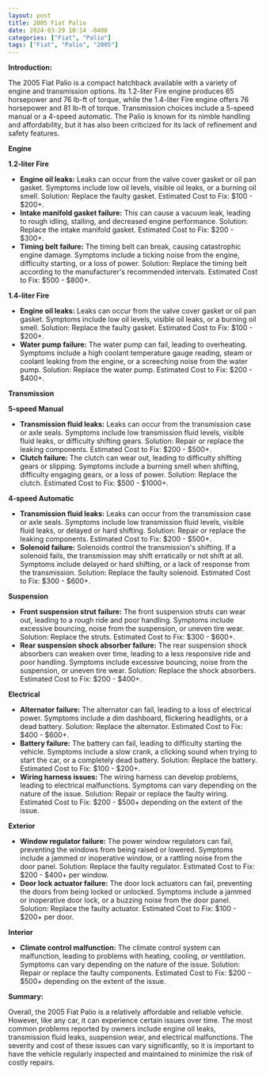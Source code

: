 ```yaml
---
layout: post
title: 2005 Fiat Palio
date: 2024-03-29 10:14 -0400
categories: ["Fiat", "Palio"]
tags: ["Fiat", "Palio", "2005"]
---
```

**Introduction:**

The 2005 Fiat Palio is a compact hatchback available with a variety of engine and transmission options. Its 1.2-liter Fire engine produces 65 horsepower and 76 lb-ft of torque, while the 1.4-liter Fire engine offers 76 horsepower and 81 lb-ft of torque. Transmission choices include a 5-speed manual or a 4-speed automatic. The Palio is known for its nimble handling and affordability, but it has also been criticized for its lack of refinement and safety features.

**Engine**

**1.2-liter Fire**
* **Engine oil leaks:** Leaks can occur from the valve cover gasket or oil pan gasket. Symptoms include low oil levels, visible oil leaks, or a burning oil smell. Solution: Replace the faulty gasket. Estimated Cost to Fix: $100 - $200+.
* **Intake manifold gasket failure:** This can cause a vacuum leak, leading to rough idling, stalling, and decreased engine performance. Solution: Replace the intake manifold gasket. Estimated Cost to Fix: $200 - $300+.
* **Timing belt failure:** The timing belt can break, causing catastrophic engine damage. Symptoms include a ticking noise from the engine, difficulty starting, or a loss of power. Solution: Replace the timing belt according to the manufacturer's recommended intervals. Estimated Cost to Fix: $500 - $800+.

**1.4-liter Fire**
* **Engine oil leaks:** Leaks can occur from the valve cover gasket or oil pan gasket. Symptoms include low oil levels, visible oil leaks, or a burning oil smell. Solution: Replace the faulty gasket. Estimated Cost to Fix: $100 - $200+.
* **Water pump failure:** The water pump can fail, leading to overheating. Symptoms include a high coolant temperature gauge reading, steam or coolant leaking from the engine, or a screeching noise from the water pump. Solution: Replace the water pump. Estimated Cost to Fix: $200 - $400+.

**Transmission**

**5-speed Manual**

* **Transmission fluid leaks:** Leaks can occur from the transmission case or axle seals. Symptoms include low transmission fluid levels, visible fluid leaks, or difficulty shifting gears. Solution: Repair or replace the leaking components. Estimated Cost to Fix: $200 - $500+.
* **Clutch failure:** The clutch can wear out, leading to difficulty shifting gears or slipping. Symptoms include a burning smell when shifting, difficulty engaging gears, or a loss of power. Solution: Replace the clutch. Estimated Cost to Fix: $500 - $1000+.

**4-speed Automatic**

* **Transmission fluid leaks:** Leaks can occur from the transmission case or axle seals. Symptoms include low transmission fluid levels, visible fluid leaks, or delayed or hard shifting. Solution: Repair or replace the leaking components. Estimated Cost to Fix: $200 - $500+.
* **Solenoid failure:** Solenoids control the transmission's shifting. If a solenoid fails, the transmission may shift erratically or not shift at all. Symptoms include delayed or hard shifting, or a lack of response from the transmission. Solution: Replace the faulty solenoid. Estimated Cost to Fix: $300 - $600+.

**Suspension**

* **Front suspension strut failure:** The front suspension struts can wear out, leading to a rough ride and poor handling. Symptoms include excessive bouncing, noise from the suspension, or uneven tire wear. Solution: Replace the struts. Estimated Cost to Fix: $300 - $600+.
* **Rear suspension shock absorber failure:** The rear suspension shock absorbers can weaken over time, leading to a less responsive ride and poor handling. Symptoms include excessive bouncing, noise from the suspension, or uneven tire wear. Solution: Replace the shock absorbers. Estimated Cost to Fix: $200 - $400+.

**Electrical**

* **Alternator failure:** The alternator can fail, leading to a loss of electrical power. Symptoms include a dim dashboard, flickering headlights, or a dead battery. Solution: Replace the alternator. Estimated Cost to Fix: $400 - $600+.
* **Battery failure:** The battery can fail, leading to difficulty starting the vehicle. Symptoms include a slow crank, a clicking sound when trying to start the car, or a completely dead battery. Solution: Replace the battery. Estimated Cost to Fix: $100 - $200+.
* **Wiring harness issues:** The wiring harness can develop problems, leading to electrical malfunctions. Symptoms can vary depending on the nature of the issue. Solution: Repair or replace the faulty wiring. Estimated Cost to Fix: $200 - $500+ depending on the extent of the issue.

**Exterior**

* **Window regulator failure:** The power window regulators can fail, preventing the windows from being raised or lowered. Symptoms include a jammed or inoperative window, or a rattling noise from the door panel. Solution: Replace the faulty regulator. Estimated Cost to Fix: $200 - $400+ per window.
* **Door lock actuator failure:** The door lock actuators can fail, preventing the doors from being locked or unlocked. Symptoms include a jammed or inoperative door lock, or a buzzing noise from the door panel. Solution: Replace the faulty actuator. Estimated Cost to Fix: $100 - $200+ per door.

**Interior**

* **Climate control malfunction:** The climate control system can malfunction, leading to problems with heating, cooling, or ventilation. Symptoms can vary depending on the nature of the issue. Solution: Repair or replace the faulty components. Estimated Cost to Fix: $200 - $500+ depending on the extent of the issue.

**Summary:**

Overall, the 2005 Fiat Palio is a relatively affordable and reliable vehicle. However, like any car, it can experience certain issues over time. The most common problems reported by owners include engine oil leaks, transmission fluid leaks, suspension wear, and electrical malfunctions. The severity and cost of these issues can vary significantly, so it is important to have the vehicle regularly inspected and maintained to minimize the risk of costly repairs.
